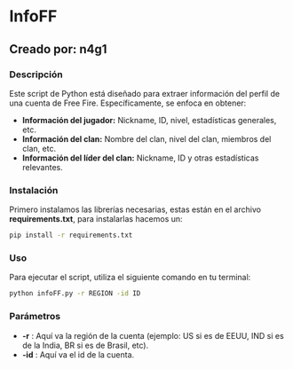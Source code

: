 # InfoFF
## Creado por: n4g1

### Descripción
Este script de Python está diseñado para extraer información del perfil de una cuenta de Free Fire. Específicamente, se enfoca en obtener:

* **Información del jugador:** Nickname, ID, nivel, estadísticas generales, etc.
* **Información del clan:** Nombre del clan, nivel del clan, miembros del clan, etc.
* **Información del líder del clan:** Nickname, ID y otras estadísticas relevantes.

### Instalación
Primero instalamos las librerías necesarias, estas están en el archivo **requirements.txt**, para instalarlas hacemos un:

```bash
pip install -r requirements.txt
```

### Uso
Para ejecutar el script, utiliza el siguiente comando en tu terminal:

```bash
python infoFF.py -r REGION -id ID
```

### Parámetros
* **-r** : Aquí va la región de la cuenta (ejemplo: US si es de EEUU, IND si es de la India, BR si es de Brasil, etc).
* **-id** : Aquí va el id de la cuenta.
